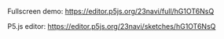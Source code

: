 Fullscreen demo: https://editor.p5js.org/23navi/full/hG1OT6NsQ

P5.js editor: https://editor.p5js.org/23navi/sketches/hG1OT6NsQ
